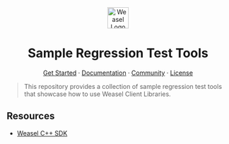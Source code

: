 <div align="center">
  <a href="https://getweasel.com" target="_blank" rel="noopener">
    <img alt="Weasel Logo" height="48px" src="https://getweasel.com/logo/weasel-logo-w-text.svg">
  </a>
  <h1>Sample Regression Test Tools</h1>
  <p>
    <a href="https://getweasel.com" target="_blank" rel="noopener">Get Started</a>
    <span> &middot; </span>
    <a href="https://docs.getweasel.com" target="_blank" rel="noopener">Documentation</a>
    <span> &middot; </span>
    <a href="https://getweasel.slack.com" target="_blank" rel="noopener">Community</a>
    <span> &middot; </span>
    <a href="https://github.com/getweasel/weasel-examples/blob/main/LICENSE">License</a>
  </p>
</div>

> This repository provides a collection of sample regression test tools
> that showcase how to use Weasel Client Libraries.

## Resources

* [Weasel C++ SDK][weasel-cpp]

[weasel-cpp]: https://github.com/getweasel/weasel-cpp
